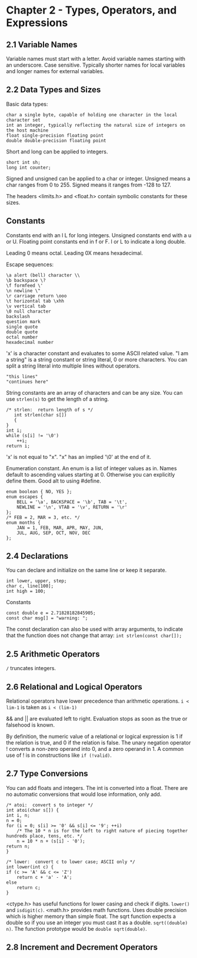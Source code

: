 # Chapter 2 - Types, Operators, and Expressions

## 2.1 Variable Names

Variable names must start with a letter. Avoid variable names starting with an
underscore. Case sensitive. Typically shorter names for local variables and
longer names for external variables.

## 2.2 Data Types and Sizes

Basic data types:

    char a single byte, capable of holding one character in the local character set
    int an integer, typically reflecting the natural size of integers on the host machine
    float single-precision floating point
    double double-precision floating point

Short and long can be applied to integers.

    short int sh;
    long int counter;

Signed and unsigned can be applied to a char or integer. Unsigned means a char
ranges from 0 to 255. Signed means it ranges from -128 to 127.

The headers <limits.h> and <float.h> contain symbolic constants for these sizes.

## Constants

Constants end with an l L for long integers. Unsigned constants end with a u or U.
Floating point constants end in f or F. l or L to indicate a long double.

Leading 0 means octal. Leading 0X means hexadecimal.

Escape sequences:

    \a alert (bell) character \\
    \b backspace \?
    \f formfeed \'
    \n newline \"
    \r carriage return \ooo
    \t horizontal tab \xhh
    \v vertical tab
    \0 null character
    backslash
    question mark
    single quote
    double quote
    octal number
    hexadecimal number

'x' is a character constant and evaluates to some ASCII related value.
"I am a string" is a string constant or string literal, 0 or more characters.
You can split a string literal into multiple lines without operators.

    "this lines"
    "continues here"

String constants are an array of characters and can be any size. You can use
`strlen(s)` to get the length of a string.

```
/* strlen:  return length of s */
   int strlen(char s[])
   {
}
int i;
while (s[i] != '\0')
    ++i;
return i;
```

'x' is not equal to "x". "x" has an implied '\0' at the end of it.

Enumeration constant. An enum is a list of integer values as in. Names default to
ascending values starting at 0. Otherwise you can explicitly define them. Good
alt to using #define.

```
enum boolean { NO, YES };
enum escapes {
    BELL = '\a', BACKSPACE = '\b', TAB = '\t',
    NEWLINE = '\n', VTAB = '\v', RETURN = '\r'
};
/* FEB = 2, MAR = 3, etc. */
enum months {
    JAN = 1, FEB, MAR, APR, MAY, JUN,
    JUL, AUG, SEP, OCT, NOV, DEC
};
```

## 2.4 Declarations

You can declare and initialize on the same line or keep it separate.
```
int lower, upper, step;
char c, line[100];
int high = 100;
```

Constants
```
const double e = 2.71828182845905;
const char msg[] = "warning: ";
```


The const declaration can also be used with array arguments, to indicate that the function does not change that array:
`int strlen(const char[]);`

## 2.5 Arithmetic Operators

`/` truncates integers.

## 2.6 Relational and Logical Operators

Relational operators have lower precedence than arithmetic operations.
`i < lim-1` is taken as `i < (lim-1)`

&& and || are evaluated left to right. Evaluation stops as soon as the true or
falsehood is known.

By definition, the numeric value of a relational or logical expression is 1 if
the relation is true, and 0 if the relation is false. The unary negation
operator ! converts a non-zero operand into 0, and a zero operand in 1. A common
use of ! is in constructions like `if (!valid)`.

## 2.7 Type Conversions

You can add floats and integers. The int is converted into a float. There are no
automatic conversions that would lose information, only add.

```
/* atoi:  convert s to integer */
int atoi(char s[]) {
int i, n;
n = 0;
for (i = 0; s[i] >= '0' && s[i] <= '9'; ++i)
    /* The 10 * n is for the left to right nature of piecing together hundreds place, tens, etc. */
    n = 10 * n + (s[i] - '0');
return n;
}

/* lower:  convert c to lower case; ASCII only */
int lower(int c) {
if (c >= 'A' && c <= 'Z')
    return c + 'a' - 'A';
else
    return c;
}
```

<ctype.h> has useful functions for lower casing and check if digits.
`lower()` and `isdigit(c)`.
<math.h> provides math functions. Uses double precision which is higher memory
than simple float. The sqrt function expects a double so if you use an integer
you must cast it as a double. `sqrt((double) n)`. The function prototype would
be `double sqrt(double)`.

## 2.8 Increment and Decrement Operators




